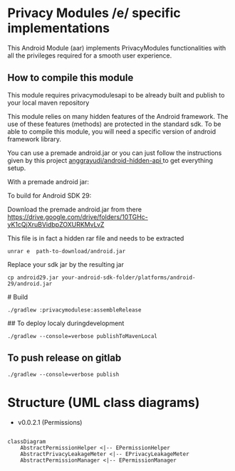 # Privacy Modules /e/ specific implementations

This Android Module (aar) implements PrivacyModules functionalities with all the privileges required for a smooth user experience.

## How to compile this module


This module requires privacymodulesapi to be already built and publish to your local maven repository

This module relies on many hidden features of the Android framework. The use of these features (methods) are protected in the standard sdk. 
To be able to compile this module, you will need a specific version of android framework library.   

You can use a premade android.jar or you can just follow the instructions given by this project [ anggrayudi/android-hidden-api ](https://github.com/anggrayudi/android-hidden-api) to get everything setup.

With a premade android jar:

To build for Android SDK 29:

Download the premade android.jar from there https://drive.google.com/drive/folders/10TGHc-yK1cQjXruBVidbpZOXURKMvLvZ

This file is in fact a hidden rar file and needs to be extracted 

```unrar e  path-to-download/android.jar```

Replace your sdk jar by the resulting jar

```
cp android29.jar your-android-sdk-folder/platforms/android-29/android.jar
```

# Build

    ./gradlew :privacymodulese:assembleRelease

## To deploy localy duringdevelopment

    ./gradlew --console=verbose publishToMavenLocal

## To push release on gitlab

    ./gradlew --console=verbose publish





# Structure (UML class diagrams)

* v0.0.2.1 (Permissions)


```mermaid

classDiagram
    AbstractPermissionHelper <|-- EPermissionHelper
    AbstractPrivacyLeakageMeter <|-- EPrivacyLeakageMeter
    AbstractPermissionManager <|-- EPermissionManager
